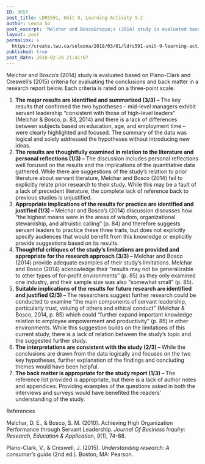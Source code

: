 ```yaml
---
ID: 3655
post_title: LDRS591, Unit 9, Learning Activity 9.2
author: Leona So
post_excerpt: 'Melchar and Bosco&rsquo;s (2014) study is evaluated based on Plano-Clark and Creswell&rsquo;s (2015) criteria for evaluating the conclusions and back matter in a research report below. Each criteria is rated on a three-point scale. The major results are identified and summarized (3/3) &ndash;&nbsp;The key results that confirmed the two hypotheses &ndash; mid-level managers exhibit servant &hellip; <p><a href="https://create.twu.ca/soleona/2018/03/01/ldrs591-unit-9-learning-activity-9-2/">Continue reading<span> "LDRS591, Unit 9, Learning Activity 9.2"</span></a></p>'
layout: post
permalink: >
  https://create.twu.ca/soleona/2018/03/01/ldrs591-unit-9-learning-activity-9-2/
published: true
post_date: 2018-02-28 21:41:07
---
```

Melchar and Bosco&#8217;s (2014) study is evaluated based on Plano-Clark and Creswell&#8217;s (2015) criteria for evaluating the conclusions and back matter in a research report below. Each criteria is rated on a three-point scale.

<ol>
<li><strong>The major results are identified and summarized (3/3) &#8211; </strong>The key results that confirmed the two hypotheses &#8211; mid-level managers exhibit servant leadership &#8220;consistent with those of high-level leaders&#8221; (Melchar &amp; Bosco, p. 83, 2014) and there is a lack of differences between subjects based on education, age, and employment time &#8211; were clearly highlighted and focused. The summary of the data was logical and solely addressed the hypotheses without introducing new ideas.</li>
<li><strong>The results are thoughtfully examined in relation to the literature and personal reflections (1/3) &#8211; </strong>The discussion includes personal reflections well focused on the results and the implications of the quantitative data gathered. While there are suggestions of the study&#8217;s relation to prior literature about servant literature, Melchar and Bosco (2014) fail to explicitly relate prior research to their study. While this may be a fault of a lack of precedent literature, the complete lack of reference back to previous studies is unjustified.</li>
<li><strong>Appropriate implications of the results for practice are identified and justified (1/3) &#8211; </strong>Melchar and Bosco&#8217;s (2014) discussion discusses how &#8220;the highest means were in the areas of wisdom, organizational stewardship, and altruistic calling&#8221; (p. 84) and therefore suggests servant leaders to practice these three traits, but does not explicitly specify audiences that would benefit from this knowledge or explicitly provide suggestions based on its results.</li>
<li><strong>Thoughtful critiques of the study&#8217;s limitations are provided and appropriate for the research approach (3/3) &#8211; </strong>Melchar and Bosco (2014) provide adequate examples of their study&#8217;s limitations. Melchar and Bosco (2014) acknowledge their &#8220;results may not be generalizable to other types of for-profit environments&#8221; (p. 85) as they only examined one industry, and their sample size was also &#8220;somewhat small&#8221; (p. 85).</li>
<li><strong>Suitable implications of the results for future research are identified and justified (2/3) &#8211; </strong>The researchers suggest further research could be conducted to examine &#8220;the main components of servant leadership, particularly trust, valuing of others and ethical conduct&#8221; (Melchar &amp; Bosco, 2014, p. 85) which could &#8220;further expand important knowledge relation to employee empowerment and productivity&#8221; (p. 85) in other environments. While this suggestion builds on the limitations of this current study, there is a lack of relation between the study&#8217;s topic and the suggested further study.</li>
<li><strong>The interpretations are consistent with the study (2/3) &#8211; </strong>While the conclusions are drawn from the data logically and focuses on the two key hypotheses, further explanation of the findings and concluding themes would have been helpful.</li>
<li><strong>The back matter is appropriate for the study report (1/3) &#8211; </strong>The reference list provided is appropriate, but there is a lack of author notes and appendices. Providing examples of the questions asked in both the interviews and surveys would have benefited the readers&#8217; understanding of the study.</li>
</ol>

References

Melchar, D. E., &amp; Bosco, S. M. (2010). Achieving High Organization Performance through Servant Leadership. <i>Journal Of Business Inquiry: Research, Education &amp; Application</i>, <i>9</i>(1), 74-88.

Plano-Clark, V., &amp; Creswell, J. (2015). <em>Understanding research: A consumer’s guide</em> (2nd ed.). Boston, MA: Pearson.